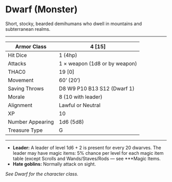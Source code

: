 # Dwarf (Monster)

Short, stocky, bearded demihumans who dwell in mountains and subterranean realms.

------

| Armor Class     | 4 [15]                        |
| ---------------- | ----------------------------- |
| Hit Dice         | 1 (4hp)                       |
| Attacks          | 1 × weapon (1d8 or by weapon) |
| THAC0            | 19 [0]                        |
| Movement         | 60’ (20’)                     |
| Saving Throws    | D8 W9 P10 B13 S12 (Dwarf 1)   |
| Morale           | 8 (10 with leader)            |
| Alignment        | Lawful or Neutral             |
| XP               | 10                            |
| Number Appearing | 1d6 (5d8)                     |
| Treasure Type    | G                             |

------

- **Leader:** A leader of level 1d6 + 2 is present for every 20 dwarves. The leader may have magic items: 5% chance per level for each magic item table (except Scrolls and Wands/Staves/Rods — see ***Magic Items.
- **Hate goblins:** Normally attack on sight.

*See Dwarf for the character class.*
